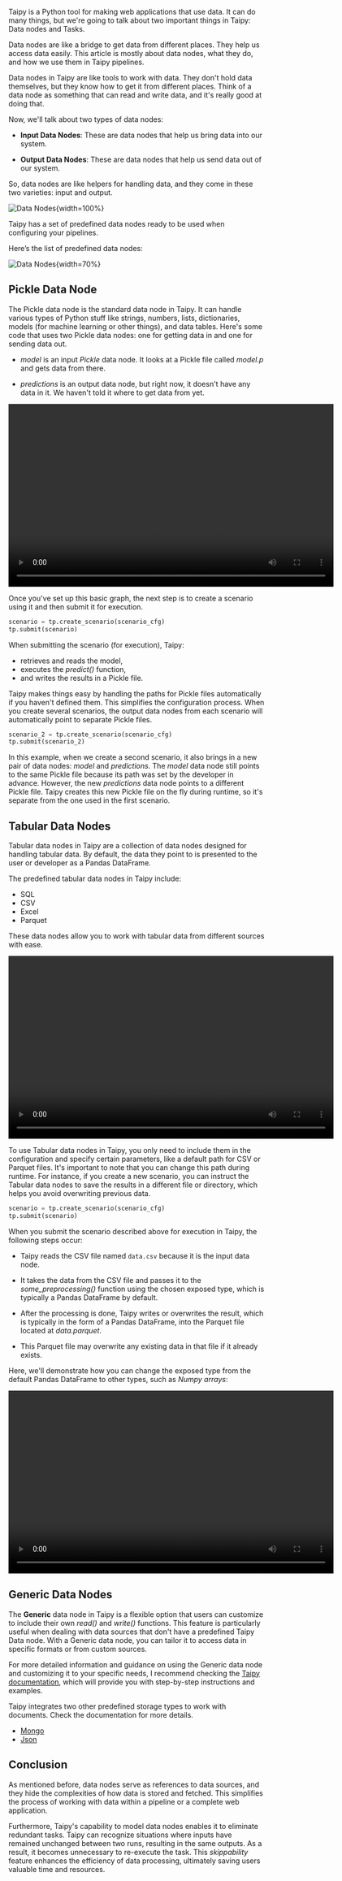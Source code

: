 
Taipy is a Python tool for making web applications that use data. 
It can do many things, but we're going to talk about 
two important things in Taipy: Data nodes and Tasks.

Data nodes are like a bridge to get data from different places. 
They help us access data easily. This article is mostly about data nodes, 
what they do, and how we use them in Taipy pipelines.

Data nodes in Taipy are like tools to work with data. They don't hold data themselves, 
but they know how to get it from different places. 
Think of a data node as something that can read and write data, and it's really good at doing that.

Now, we'll talk about two types of data nodes:

- **Input Data Nodes**: These are data nodes that help us bring data into our system.

- **Output Data Nodes**: These are data nodes that help us send data out of our system.

So, data nodes are like helpers for handling data, 
and they come in these two varieties: input and output.

![Data Nodes](data_notes_2.svg){width=100%}

Taipy has a set of predefined data nodes ready to be used when configuring your pipelines. 

Here’s the list of predefined data nodes:

![Data Nodes](data_notes.png){width=70%}

## Pickle Data Node

The Pickle data node is the standard data node in Taipy. 
It can handle various types of Python stuff like strings, numbers, lists, dictionaries, 
models (for machine learning or other things), and data tables. Here's some code that uses 
two Pickle data nodes: one for getting data in and one for sending data out.

- *model* is an input *Pickle* data node. It looks at a Pickle file called *model.p* and gets data from there.

- *predictions* is an output data node, but right now, it doesn't have any data in it. 
  We haven't told it where to get data from yet.

<video width="640" height="360" controls>
  <source src="https://www.taipy.io/wp-content/uploads/2023/03/predict.mp4?_=1.mp4" type="video/mp4">
  Your browser does not support the video tag.
</video>

Once you've set up this basic graph, the next step is to create a scenario using it and then submit it for execution.

```python linenums="1"
scenario = tp.create_scenario(scenario_cfg)
tp.submit(scenario)
```
When submitting the scenario (for execution), Taipy:

- retrieves and reads the model,
- executes the *predict()* function,
- and writes the results in a Pickle file.

Taipy makes things easy by handling the paths for Pickle files automatically if you haven't defined them. 
This simplifies the configuration process. When you create several scenarios, 
the output data nodes from each scenario will automatically point to separate Pickle files.

```py
scenario_2 = tp.create_scenario(scenario_cfg)
tp.submit(scenario_2)
```

In this example, when we create a second scenario, it also brings in a new pair of data nodes: 
*model* and *predictions*. The *model* data node still points to the same Pickle file because 
its path was set by the developer in advance. However, the new *predictions* data node points 
to a different Pickle file. Taipy creates this new Pickle file on the fly during runtime, 
so it's separate from the one used in the first scenario.

## Tabular Data Nodes

Tabular data nodes in Taipy are a collection of data nodes designed for handling tabular data. 
By default, the data they point to is presented to the user or developer as a Pandas DataFrame. 

The predefined tabular data nodes in Taipy include:

- SQL
- CSV
- Excel
- Parquet

These data nodes allow you to work with tabular data from different sources with ease.

<video width="640" height="360" controls>
  <source src="https://www.taipy.io/wp-content/uploads/2023/03/csv.mp4?_=2" type="video/mp4">
  Your browser does not support the video tag.
</video>

To use Tabular data nodes in Taipy, you only need to include them in the configuration 
and specify certain parameters, like a default path for CSV or Parquet files. 
It's important to note that you can change this path during runtime. 
For instance, if you create a new scenario, you can instruct the Tabular data nodes 
to save the results in a different file or directory, which helps you avoid overwriting previous data.

```py
scenario = tp.create_scenario(scenario_cfg)
tp.submit(scenario)
```

When you submit the scenario described above for execution in Taipy, the following steps occur:

- Taipy reads the CSV file named `data.csv` because it is the input data node.

- It takes the data from the CSV file and passes it to the *some_preprocessing()* function 
  using the chosen exposed type, which is typically a Pandas DataFrame by default.

- After the processing is done, Taipy writes or overwrites the result, 
  which is typically in the form of a Pandas DataFrame, into the Parquet file located at *data.parquet*. 

- This Parquet file may overwrite any existing data in that file if it already exists.

Here, we'll demonstrate how you can change the exposed type from the default Pandas DataFrame 
to other types, such as *Numpy arrays*:

<video width="640" height="360" controls>
  <source src="https://www.taipy.io/wp-content/uploads/2023/03/exposed_type.mp4" type="video/mp4">
  Your browser does not support the video tag.
</video>

## Generic Data Nodes

The **Generic** data node in Taipy is a flexible option that users can customize 
to include their own *read()* and *write()* functions. This feature is particularly useful 
when dealing with data sources that don't have a predefined Taipy Data node. 
With a Generic data node, you can tailor it to access data in specific formats or from custom sources.

For more detailed information and guidance on using the Generic data node 
and customizing it to your specific needs, I recommend checking the [Taipy documentation](../../../manuals/core/config/data-node-config/#generic), 
which will provide you with step-by-step instructions and examples.

Taipy integrates two other predefined storage types to work with documents. 
Check the documentation for more details.

- [Mongo](../../../manuals/core/config/data-node-config/#mongo-collection)
- [Json](../../../manuals/core/config/data-node-config/#json)

## Conclusion

As mentioned before, data nodes serve as references to data sources, 
and they hide the complexities of how data is stored and fetched. 
This simplifies the process of working with data within a pipeline or a complete web application.

Furthermore, Taipy's capability to model data nodes enables it to eliminate redundant tasks. 
Taipy can recognize situations where inputs have remained unchanged between two runs, 
resulting in the same outputs. As a result, it becomes unnecessary to re-execute the task. 
This *skippability* feature enhances the efficiency of data processing, 
ultimately saving users valuable time and resources.
